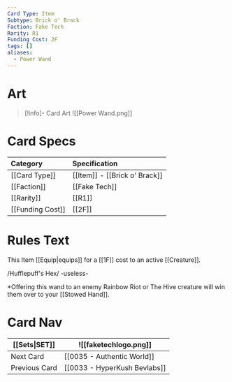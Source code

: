```yaml
---
Card Type: Item
Subtype: Brick o' Brack
Faction: Fake Tech
Rarity: R1
Funding Cost: 2F
tags: []
aliases:
  - Power Wand
---
```

# Art

> [!info]- Card Art
> ![[Power Wand.png]]

# Card Specs

| Category | Specification| 
| :--- | :--- |
| [[Card Type]] | [[Item]] - [[Brick o' Brack]] |  
| [[Faction]] | [[Fake Tech]] |  
| [[Rarity]] | [[R1]] |  
| [[Funding Cost]] | [[2F]] | 

# Rules Text  

This Item [[Equip|equips]] for a [[1F]] cost to an active [[Creature]].  

/Hufflepuff's Hex/ -useless-  

*Offering this wand to an enemy Rainbow Riot or The Hive creature will win them over to your [[Stowed Hand]].  

# Card Nav

| [[Sets\|SET]]           | ![[faketechlogo.png]]          |
| ------------- | ------------------------------ |
| Next Card     | [[0035 - Authentic World]] |
| Previous Card | [[0033 - HyperKush Bevlabs]]         |




